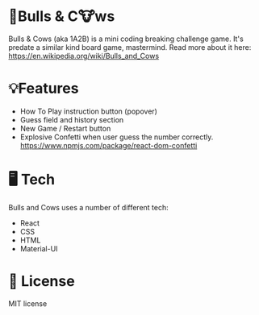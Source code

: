 # 🎯Bulls & C🐮ws

Bulls & Cows (aka 1A2B) is a mini coding breaking challenge game. It's predate a similar kind board game, mastermind. Read more about it here: https://en.wikipedia.org/wiki/Bulls_and_Cows

# 💡Features

- How To Play instruction button (popover)
- Guess field and history section
- New Game / Restart button
- Explosive Confetti when user guess the number correctly. https://www.npmjs.com/package/react-dom-confetti

# 🖥️ Tech

Bulls and Cows uses a number of different tech:

- React
- CSS
- HTML
- Material-UI

# 🚀 License

MIT license
